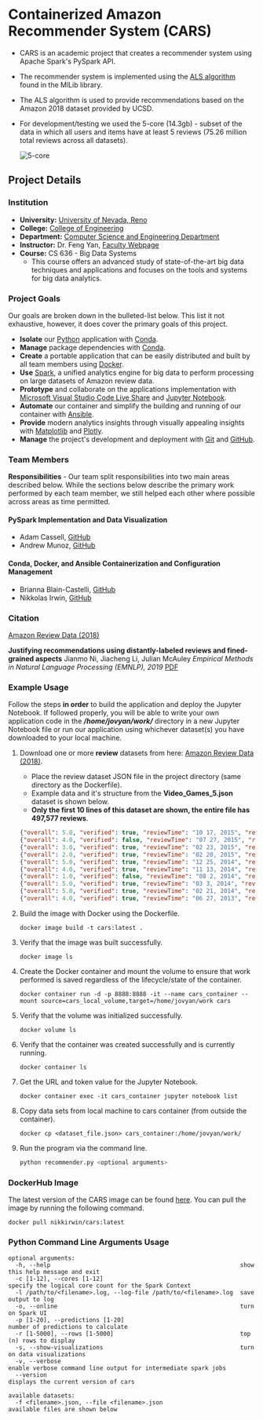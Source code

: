 # Containerized Amazon Recommender System (CARS)

* CARS is an academic project that creates a recommender system using Apache Spark's PySpark API.
* The recommender system is implemented using the [ALS algorithm](https://spark.apache.org/docs/latest/mllib-collaborative-filtering.html) found in the MlLib library.
* The ALS algorithm is used to provide recommendations based on the Amazon 2018 dataset provided by UCSD.
* For development/testing we used the 5-core (14.3gb) - subset of the data in which all users and items have at least 5 reviews (75.26 million total reviews across all datasets).

   ![5-core](https://i.imgur.com/uYGiuyn.png)

## Project Details

### Institution

* **University:** [University of Nevada, Reno](https://www.unr.edu)
* **College:** [College of Engineering](https://www.unr.edu/engineering)
* **Department:** [Computer Science and Engineering Department](https://www.unr.edu/cse)
* **Instructor:** Dr. Feng Yan, [Faculty Webpage](https://www.unr.edu/cse/people/feng-yan)
* **Course:** CS 636 - Big Data Systems
  * This course offers an advanced study of state-of-the-art big data techniques and applications and focuses on the tools and systems for big data analytics.

### Project Goals

Our goals are broken down in the bulleted-list below. This list it not exhaustive, however, it does cover the primary goals of this project.

* **Isolate** our [Python](https://www.python.org) application with [Conda](https://docs.conda.io/projects/conda/en/latest/index.html).
* **Manage** package dependencies with [Conda](https://docs.conda.io/projects/conda/en/latest/index.html).
* **Create** a portable application that can be easily distributed and built by all team members using [Docker](https://www.docker.com).
* **Use** [Spark](https://spark.apache.org), a unified analytics engine for big data to perform processing on large datasets of Amazon review data.
* **Prototype** and collaborate on the applications implementation with [Microsoft Visual Studio Code Live Share](https://code.visualstudio.com/blogs/2017/11/15/live-share) and [Jupyter Notebook](https://jupyter.org).
* **Automate** our container and simplify the building and running of our container with [Ansible](https://www.ansible.com).
* **Provide** modern analytics insights through visually appealing insights with [Matplotlib](https://matplotlib.org) and [Plotly](https://plotly.com).
* **Manage** the project's development and deployment with [Git](https://git-scm.com) and [GitHub](https://github.com/about).

### Team Members

**Responsibilities** - Our team split responsibilities into two main areas described below. While the sections below describe the primary work performed by each team member, we still helped each other where possible across areas as time permitted.

#### PySpark Implementation and Data Visualization

* Adam Cassell, [GitHub](https://github.com/casselldev)
* Andrew Munoz, [GitHub](https://github.com/amunoz247)

#### Conda, Docker, and Ansible Containerization and Configuration Management

* Brianna Blain-Castelli, [GitHub](https://github.com/bblain18)
* Nikkolas Irwin, [GitHub](https://github.com/nikkolas-james-irwin)

### Citation

[Amazon Review Data (2018)](https://nijianmo.github.io/amazon/index.html)

**Justifying recommendations using distantly-labeled reviews and fined-grained aspects**
Jianmo Ni, Jiacheng Li, Julian McAuley
_Empirical Methods in Natural Language Processing (EMNLP), 2019_
[PDF](http://cseweb.ucsd.edu/~jmcauley/pdfs/emnlp19a.pdf)

### Example Usage

Follow the steps **in order** to build the application and deploy the Jupyter Notebook. If followed properly, you will be able to write your own application code in the **_/home/jovyan/work/_** directory in a new Jupyter Notebook file or run our application using whichever dataset(s) you have downloaded to your local machine.

1. Download one or more **review** datasets from here: [Amazon Review Data (2018)](https://nijianmo.github.io/amazon/index.html).
   * Place the review dataset JSON file in the project directory (same directory as the Dockerfile).
   * Example data and it's structure from the **Video_Games_5.json** dataset is shown below.
   * **Only the first 10 lines of this dataset are shown, the entire file has 497,577 reviews**.

    ```json
   {"overall": 5.0, "verified": true, "reviewTime": "10 17, 2015", "reviewerID": "A1HP7NVNPFMA4N", "asin": "0700026657", "reviewerName": "Ambrosia075", "reviewText": "This game is a bit hard to get the hang of, but when you do it's great.", "summary": "but when you do it's great.", "unixReviewTime": 1445040000}
    {"overall": 4.0, "verified": false, "reviewTime": "07 27, 2015", "reviewerID": "A1JGAP0185YJI6", "asin": "0700026657", "reviewerName": "travis", "reviewText": "I played it a while but it was alright. The steam was a bit of trouble. The more they move these game to steam the more of a hard time I have activating and playing a game. But in spite of that it was fun, I liked it. Now I am looking forward to anno 2205 I really want to play my way to the moon.", "summary": "But in spite of that it was fun, I liked it", "unixReviewTime": 1437955200}
    {"overall": 3.0, "verified": true, "reviewTime": "02 23, 2015", "reviewerID": "A1YJWEXHQBWK2B", "asin": "0700026657", "reviewerName": "Vincent G. Mezera", "reviewText": "ok game.", "summary": "Three Stars", "unixReviewTime": 1424649600}
    {"overall": 2.0, "verified": true, "reviewTime": "02 20, 2015", "reviewerID": "A2204E1TH211HT", "asin": "0700026657", "reviewerName": "Grandma KR", "reviewText": "found the game a bit too complicated, not what I expected after having played 1602, 1503, and 1701", "summary": "Two Stars", "unixReviewTime": 1424390400}
    {"overall": 5.0, "verified": true, "reviewTime": "12 25, 2014", "reviewerID": "A2RF5B5H74JLPE", "asin": "0700026657", "reviewerName": "jon", "reviewText": "great game, I love it and have played it since its arrived", "summary": "love this game", "unixReviewTime": 1419465600}
    {"overall": 4.0, "verified": true, "reviewTime": "11 13, 2014", "reviewerID": "A11V6ZJ2FVQY1D", "asin": "0700026657", "reviewerName": "IBRAHIM ALBADI", "reviewText": "i liked a lot some time that i haven't play a wonderfull game very simply and funny game verry good game.", "summary": "Anno 2070", "unixReviewTime": 1415836800}
    {"overall": 1.0, "verified": false, "reviewTime": "08 2, 2014", "reviewerID": "A1KXJ1ELZIU05C", "asin": "0700026657", "reviewerName": "Creation27", "reviewText": "I'm an avid gamer, but Anno 2070 is an INSULT to gaming.  It is so buggy and half-finished that the first campaign doesn't even work properly and the DRM is INCREDIBLY frustrating to deal with.\n\nOnce you manage to work your way past the massive amounts of bugs and get through the DRM, HOURS later you finally figure out that the game has no real tutorial, so you stuck just clicking around randomly.\n\nSad, sad, sad, example of a game that could have been great but FTW.", "summary": "Avoid This Game - Filled with Bugs", "unixReviewTime": 1406937600}
    {"overall": 5.0, "verified": true, "reviewTime": "03 3, 2014", "reviewerID": "A1WK5I4874S3O2", "asin": "0700026657", "reviewerName": "WhiteSkull", "reviewText": "I bought this game thinking it would be pretty cool and that i might play it for a  week or two and be done.  Boy was I wrong! From the moment I finally got the gamed Fired up (the other commentors on this are right, it takes forever and u are forced to create an account) I watched as it booted up I could tell right off the bat that ALOT of thought went into making this game. If you have ever played Sim city, then this game is a must try as you will easily navigate thru it and its multi layers. I have been playing htis now for a month straight, and I am STILL discovering layers of complexity in the game. There are a few things in the game that could used tweaked, but all in all this is a 5 star game.", "summary": "A very good game balance of skill with depth of choices", "unixReviewTime": 1393804800}
    {"overall": 5.0, "verified": true, "reviewTime": "02 21, 2014", "reviewerID": "AV969NA4CBP10", "asin": "0700026657", "reviewerName": "Travis B. Moore", "reviewText": "I have played the old anno 1701 AND 1503.  this game looks great but is more complex than the previous versions of the game. I found a lot of things lacking such as the sources of power and an inability to store energy with batteries or regenertive fuel cells as buildings in the game need power. Trade is about the same. My main beef with this it requires an internet connection. Other than that it has wonderful artistry and graphics. It is the same as anno 1701 but set in a future world where global warmming as flood the land and resource scarcity has sent human kind to look to the deep ocean for valuable minerals. I recoment the deep ocean expansion or complete if you get this. I found the ai instructor a little corny but other than that the game has some real polish. I wrote my 2 cents worth on suggestions on anno 2070 wiki and you can read 3 pages on that for game ideas I had.", "summary": "Anno 2070 more like anno 1701", "unixReviewTime": 1392940800}
    {"overall": 4.0, "verified": true, "reviewTime": "06 27, 2013", "reviewerID": "A1EO9BFUHTGWKZ", "asin": "0700026657", "reviewerName": "johnnyz3", "reviewText": "I liked it and had fun with it, played for a while and got my money's worth.  You can certainly go further than I did but I got frustrated with the fact that here we are in this new start and still taking from the earth rather than living with it. Better than simcity in that respect and maybe the best we could hope for.", "summary": "Pretty fun", "unixReviewTime": 1372291200}
    ```

2. Build the image with Docker using the Dockerfile.

    ```docker
    docker image build -t cars:latest .
    ```

3. Verify that the image was built successfully.

    ```docker
    docker image ls
    ```

4. Create the Docker container and mount the volume to ensure that work performed is saved regardless of the lifecycle/state of the container.

    ```docker
    docker container run -d -p 8888:8888 -it --name cars_container --mount source=cars_local_volume,target=/home/jovyan/work cars
    ```

5. Verify that the volume was initialized successfully.

    ```docker
    docker volume ls
    ```
6. Verify that the container was created successfully and is currently running.

    ```docker
    docker container ls
    ```

7. Get the URL and token value for the Jupyter Notebook.

    ```docker
    docker container exec -it cars_container jupyter notebook list
    ```

8. Copy data sets from local machine to cars container (from outside the container).
    
    ```docker
    docker cp <dataset_file.json> cars_container:/home/jovyan/work/
    ```

9. Run the program via the command line.

    ```python
    python recommender.py <optional arguments>
    ```


### DockerHub Image

The latest version of the CARS image can be found [here](https://hub.docker.com/repository/docker/nikkirwin/cars). You can pull the image by running the following command.

```docker
docker pull nikkirwin/cars:latest
```

### Python Command Line Arguments Usage

```text
optional arguments:
  -h, --help                                                      show this help message and exit
  -c [1-12], --cores [1-12]                                       specify the logical core count for the Spark Context
  -l /path/to/<filename>.log, --log-file /path/to/<filename>.log  save output to log
  -o, --online                                                    turn on Spark UI
  -p [1-20], --predictions [1-20]                                 number of predictions to calculate
  -r [1-5000], --rows [1-5000]                                    top (n) rows to display
  -s, --show-visualizations                                       turn on data visualizations
  -v, --verbose                                                   enable verbose command line output for intermediate spark jobs
  --version                                                       displays the current version of cars

available datasets:
  -f <filename>.json, --file <filename>.json                      available files are shown below
```
